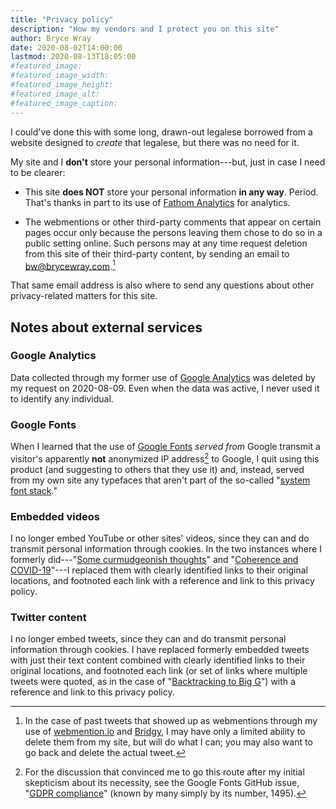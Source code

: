 ```yaml
---
title: "Privacy policy"
description: "How my vendors and I protect you on this site"
author: Bryce Wray
date: 2020-08-02T14:00:00
lastmod: 2020-08-13T18:05:00
#featured_image:
#featured_image_width:
#featured_image_height:
#featured_image_alt:
#featured_image_caption:
---
```


I could've done this with some long, drawn-out legalese borrowed from a website designed to *create* that legalese, but there was no need for it.

My site and I **don't** store your personal information---but, just in case I need to be clearer:

- This site **does NOT** store your personal information **in any way**. Period. That's thanks in part to its use of [Fathom Analytics](https://fathomanalytics.com) for analytics. 

- The webmentions or other third-party comments that appear on certain pages occur only because the persons leaving them chose to do so in a public setting online. Such persons may at any time request deletion from this site of their third-party content, by sending an email to bw@brycewray.com.[^tweets]

[^tweets]: In the case of past tweets that showed up as webmentions through my use of [webmention.io](https://webmention.io) and [Bridgy](https://brid.gy), I may have only a limited ability to delete them from my site, but will do what I can; you may also want to go back and delete the actual tweet.

That same email address is also where to send any questions about other privacy-related matters for this site.

## Notes about external services

### Google Analytics

Data collected through my former use of [Google Analytics](https://analytics.google.com) was deleted by my request on 2020-08-09. Even when the data was active, I never used it to identify any individual.

### Google Fonts

When I learned that the use of [Google Fonts](https://fonts.google.com) *served from* Google transmit a visitor's apparently **not** anonymized IP address[^Issue1495] to Google, I quit using this product (and suggesting to others that they use it) and, instead, served from my own site any typefaces that aren't part of the so-called "[system font stack](/posts/2018/10/web-typography-part-2)."

[^Issue1495]: For the discussion that convinced me to go this route after my initial skepticism about its necessity, see the Google Fonts GitHub issue, "[GDPR compliance](https://github.com/google/fonts/issues/1495)" (known by many simply by its number, 1495).

### Embedded videos

I no longer embed YouTube or other sites' videos, since they can and do transmit personal information through cookies. In the two instances where I formerly did---"[Some curmudgeonish thoughts](/posts/2018/11/some-curmudgeonish-thoughts)" and "[Coherence and COVID-19](/posts/2020/03/coherence-covid-19)"---I replaced them with clearly identified links to their original locations, and footnoted each link with a reference and link to this privacy policy.

### Twitter content

I no longer embed tweets, since they can and do transmit personal information through cookies. I have replaced formerly embedded tweets with just their text content combined with clearly identified links to their original locations, and footnoted each link (or set of links where multiple tweets were quoted, as in the case of "[Backtracking to Big G](/posts/2019/08/backtracking-to-big-g)") with a reference and link to this privacy policy.
